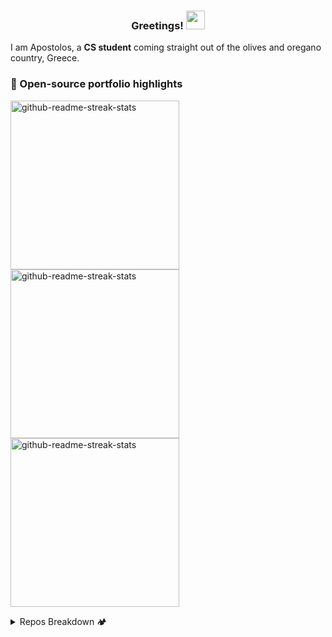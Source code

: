 <h3 align="center"> Greetings! <img height="30px" src="https://camo.githubusercontent.com/e8e7b06ecf583bc040eb60e44eb5b8e0ecc5421320a92929ce21522dbc34c891/68747470733a2f2f6d656469612e67697068792e636f6d2f6d656469612f6876524a434c467a6361737252346961377a2f67697068792e676966"> </h3>

I am Apostolos, a **CS student** coming straight out of the olives and oregano country, Greece. 

### 🍃 Open-source portfolio highlights  
 <a href="https://github.com/Kalovelo/mokkup"><img width="270" src="https://github-readme-stats.vercel.app/api/pin/?username=kalovelo&repo=mokkup&bg_color=2b383d&text_color=FFFFFF&title_color=E3C567&hide_border=true" alt="github-readme-streak-stats"></a>
<a href="https://github.com/Kalovelo/greek-name-declension.js"><img width="270" src="https://github-readme-stats.vercel.app/api/pin/?username=kalovelo&repo=greek-name-declension.js&bg_color=2b383d&text_color=FFFFFF&title_color=E3C567&hide_border=true" alt="github-readme-streak-stats"></a>
<a href="https://github.com/Kalovelo/colourful-presentation"><img width="270" src="https://github-readme-stats.vercel.app/api/pin/?username=kalovelo&repo=colourful-presentation&bg_color=2b383d&text_color=FFFFFF&title_color=E3C567&hide_border=true" alt="github-readme-streak-stats"></a>

<details>
  <summary>Repos Breakdown 🏕️</summary> 

#### Tools 🌹
- <a href="https://mokkup.netlify.app/" target="_blank">Mokkup</a> -  An image glow up application written in **React**, for social media or your portfolio.  
- <a href="https://github.com/Kalovelo/greek-name-declension.js" target="_blank">greek-name-declension.js</a> -  A 0 dep JS package for 
displaying Gree k names in the correct declension.

  
#### Jamstack 🌻
- <a href="https://github.com/Kalovelo/feels-like-home" target="_blank">Feels like home</a> - My personal website using **Gatsby**
- <a href="https://github.com/Kalovelo/colourful-presentation" target="_blank"> A Colourful Presentation </a> -  The **Gatsby** front-end of of the colourful presentation website using **Strapi** as a headless CMS
  
  
  

#### Machine Learning 🌳
- <a href="https://github.com/Kalovelo/pneumonia-detection-kaggle" target="_blank"> Pneumonia Detection </a> - A jupyter notebook and a winner submission of an in-class **Kaggle** competition 

#### WordPress ✿
- <a href="https://github.com/Kalovelo/woocommerce-discount-except-most-expensive-or-cheapest-product" target="_blank">Woocommerce discount except most expensive or cheapest product </a> - A name-explanatory **Woocommerce plugin**

#### Group Projects ⛰️
- <a href="https://github.com/TricoreGr/freebieverse" target="_blank"> Freebieverse </a> - **Django** content aggregator website showing all the limited FREE deals  
- <a href="https://github.com/TricoreGr/CAH" target="_blank"> CAH </a> - **Vue / Flask / Socket.io** online game based on the famous Cards Against Humanity ice-breaker

#### Other 🍀
- <a href="https://github.com/Kalovelo/biznames" target="_blank">Biznames </a> - Business Username Generator for **Active Directory**. Used for HTB challenges  
- <a href="https://github.com/Kalovelo/blender-cottage-scene" target="_blank">Blender Cottage Scene (Assignment) </a> - A **Blender** animation scene   
- <a href="https://github.com/Kalovelo/biznames" target="_blank">CrashPP (Assignment) </a> - **Unity** & Vuforia AR mobile application  
</details>
